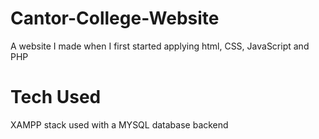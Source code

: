 # Cantor-College-Website
A website I made when I first started applying html, CSS, JavaScript and PHP

# Tech Used
XAMPP stack used with a MYSQL database backend
